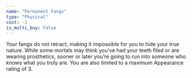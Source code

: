 ```yaml
---
name: "Permanent Fangs"
type: "Physical"
cost: -3
is_multi_buy: False
---
```


Your fangs do not retract, making it impossible for you to hide your true nature. While some mortals may think you’ve had your teeth filed or are wearing prosthetics, sooner or later you’re going to run into someone who knows what you truly are. You are also limited to a maximum Appearance rating of 3.